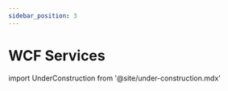```yaml
---
sidebar_position: 3
---
```


# WCF Services

import UnderConstruction from  '@site/under-construction.mdx'

<UnderConstruction />
